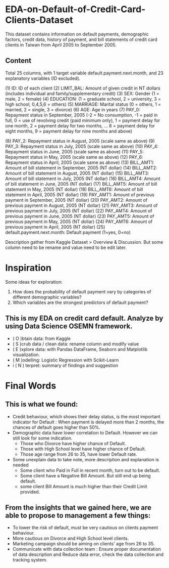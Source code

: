 # EDA-on-Default-of-Credit-Card-Clients-Dataset

This dataset contains information on default payments, demographic factors, credit data, history of payment, and bill statements of credit card clients in Taiwan from April 2005 to September 2005.

## Content
Total 25 columns, with 1 target variable default.payment.next.month, and 23 explanatory variables (ID excluded).

(1) ID: ID of each client
(2) LIMIT_BAL: Amount of given credit in NT dollars (includes individual and family/supplementary credit)
(3) SEX: Gender (1 = male, 2 = female)
(4) EDUCATION: (1 = graduate school, 2 = university, 3 = high school, 0,4,5,6 = others)
(5) MARRIAGE: Marital status (0 = others, 1 = married, 2 = single, 3 = divorce)
(6) AGE: Age in years
(7) PAY_0: Repayment status in September, 2005
(-2 = No consumption, -1 = paid in full, 0 = use of revolving credit (paid minimum only), 1 = payment delay for one month, 2 = payment delay for two months, ... 8 = payment delay for eight months, 9 = payment delay for nine months and above)

(8) PAY_2: Repayment status in August, 2005 (scale same as above)
(9) PAY_3: Repayment status in July, 2005 (scale same as above)
(10) PAY_4: Repayment status in June, 2005 (scale same as above)
(11) PAY_5: Repayment status in May, 2005 (scale same as above)
(12) PAY_6: Repayment status in April, 2005 (scale same as above)
(13) BILL_AMT1: Amount of bill statement in September, 2005 (NT dollar)
(14) BILL_AMT2: Amount of bill statement in August, 2005 (NT dollar)
(15) BILL_AMT3: Amount of bill statement in July, 2005 (NT dollar)
(16) BILL_AMT4: Amount of bill statement in June, 2005 (NT dollar)
(17) BILL_AMT5: Amount of bill statement in May, 2005 (NT dollar)
(18) BILL_AMT6: Amount of bill statement in April, 2005 (NT dollar)
(19) PAY_AMT1: Amount of previous payment in September, 2005 (NT dollar)
(20) PAY_AMT2: Amount of previous payment in August, 2005 (NT dollar)
(21) PAY_AMT3: Amount of previous payment in July, 2005 (NT dollar)
(22) PAY_AMT4: Amount of previous payment in June, 2005 (NT dollar)
(23) PAY_AMT5: Amount of previous payment in May, 2005 (NT dollar)
(24) PAY_AMT6: Amount of previous payment in April, 2005 (NT dollar)
(25) default.payment.next.month: Default payment (1=yes, 0=no)

Description gather from Kaggle Dataset > Overview & Discussion. But some column need to be rename and value need to be edit later.

# Inspiration

Some ideas for exploration:

1. How does the probability of default payment vary by categories of different demographic variables?
2. Which variables are the strongest predictors of default payment?

## This is my EDA on credit card default. Analyze by using Data Science OSEMN framework.

- ( O )btain data: from Kaggle
- ( S )crub data / clean data: rename column and modify value
- ( E )xplore data: with Pandas DataFrame, Seaborn and Matplotlib visualization.
- ( M )odelling: Logistic Regression with Scikit-Learn
- i ( N ) terpret: summary of findings and suggestion

# Final Words
## This is what we found:
- Credit behaviour, which shows their delay status, is the most important indicator for Default : When payment is delayed more than 2 months, the chances of default goes higher than 50%.
- Demographic data have lower correlation to Default. However we can still look for some indication.
  - Those who Divorce have higher chance of Default.
  - Those with High School level have higher chance of Default.
  - Those age range from 26 to 35, have lower Default rate.
- Some unexplain data to take note, more description and explanation is needed
  - Some client who Paid in Full in recent month, turn out to be default.
  - Some client have a Negative Bill Amount. But still end up being default.
  - some client Bill Amount is much higher than their Credit Limit provided.
  
## From the insights that we gained here, we are able to propose to management a few things:
- To lower the risk of default, must be very cautious on clients payment behaviour.
- More cautious on Divorce and High School level clients.
- Marketing campaign should be aiming on clients' age from 26 to 35.
- Communicate with data collection team : Ensure proper documentation of data description and Reduce data error, check the data collection and tracking system.

